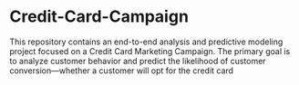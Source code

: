 # Credit-Card-Campaign
This repository contains an end-to-end analysis and predictive modeling project focused on a Credit Card Marketing Campaign. The primary goal is to analyze customer behavior and predict the likelihood of customer conversion—whether a customer will opt for the credit card
